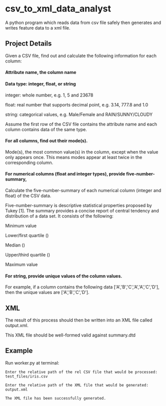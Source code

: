 # csv_to_xml_data_analyst
A python program which reads data from csv file safely then generates and writes feature data to a xml file. 
## Project Details


Given a CSV file, find out and calculate the following information for each column:

#### Attribute name, the column name

#### Data type: integer, float, or string

integer: whole number, e.g. 1, 5 and 23678

float: real number that supports decimal point, e.g. 3.14, 777.8 and 1.0

string: categorical values, e.g. Male/Female and RAIN/SUNNY/CLOUDY

Assume the first row of the CSV file contains the attribute name and each column contains data of the same type.

#### For all columns, find out their mode(s).

Mode(s), the most common value(s) in the column, except when the value only appears once. This means modes appear at least twice in the corresponding column.


#### For numerical columns (float and integer types), provide five-number-summary,

Calculate the five-number-summary of each numerical column (integer and float) of the CSV data. 

Five-number-summary is descriptive statistical properties proposed by Tukey [1]. The summary provides a concise report of central tendency and distribution of a data set. It consists of the following:

Minimum value

Lower/first quartile ()

Median ()

Upper/third quartile ()

Maximum value

#### For string, provide unique values of the column values. 

For example, if a column contains the following data ['A','B','C','A','A','C','D'], then the unique values are ['A','B','C','D'].

## XML
The result of this process should then be written into an XML file called output.xml.

This XML file should be well-formed valid against summary.dtd

## Example
Run worker.py at terminal:

`Enter the relative path of the rel CSV file that would be processed: test_files/iris.csv`

`Enter the relative path of the XML file that would be generated: output.xml`

`The XML file has been successfully generated.`
